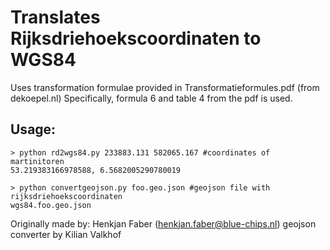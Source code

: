 Translates Rijksdriehoekscoordinaten to WGS84
====================
Uses transformation formulae provided in Transformatieformules.pdf (from dekoepel.nl)
Specifically, formula 6 and table 4 from the pdf is used.

Usage:
---------------------
    > python rd2wgs84.py 233883.131 582065.167 #coordinates of martinitoren
    53.219383166978588, 6.5682005290780019

    > python convertgeojson.py foo.geo.json #geojson file with rijksdriehoekscoordinaten
    wgs84.foo.geo.json

Originally made by: Henkjan Faber (henkjan.faber@blue-chips.nl)
geojson converter by Kilian Valkhof

